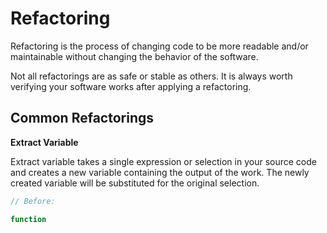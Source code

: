 # Refactoring #

Refactoring is the process of changing code to be more readable and/or maintainable without changing the behavior of the software.

Not all refactorings are as safe or stable as others. It is always worth verifying your software works after applying a refactoring.

## Common Refactorings ##

**Extract Variable**

Extract variable takes a single expression or selection in your source code and creates a new variable containing the output of the work. The newly created variable will be substituted for the original selection.

```javascript
// Before:

function 
```